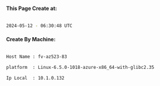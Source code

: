 
   
#### This Page Create at:

```bash

2024-05-12 - 06:30:48 UTC

```

#### Create By Machine:

```bash

Host Name : fv-az523-83

platform  : Linux-6.5.0-1018-azure-x86_64-with-glibc2.35

Ip Local  : 10.1.0.132

```

